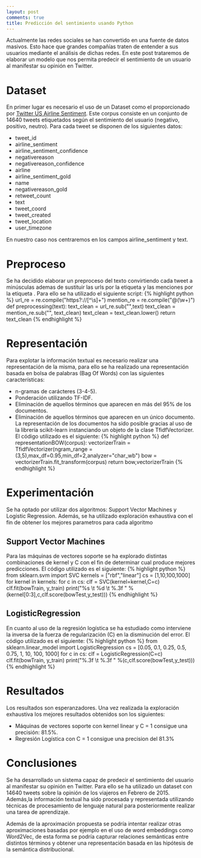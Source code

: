 ```yaml
---
layout: post
comments: true
title: Predicción del sentimiento usando Python
---
```


Actualmente las redes sociales se han convertido en una fuente de datos masivos.
Esto hace que grandes compañías traten de entender a sus usuarios mediante el análisis de dichas redes. 
En este post trataremos de elaborar un modelo que nos permita predecir el sentimiento de un usuario al manifestar su opinión en Twitter.

# Dataset
En primer lugar es necesario el uso de un Dataset como el proporcionado por [Twitter US Airline Sentiment](https://www.kaggle.com/crowdflower/twitter-airline-sentiment#database.sqlite).
Este corpus consiste en un conjunto de 14640 tweets etiquetados según el sentimiento del usuario (negativo, positivo, neutro).
Para cada tweet se disponen de los siguientes datos:
* tweet_id
* airline_sentiment
* airline_sentiment_confidence
* negativereason
* negativereason_confidence
* airline
* airline_sentiment_gold
* name
* negativereason_gold
* retweet_count
* text
* tweet_coord
* tweet_created
* tweet_location
* user_timezone

En nuestro caso nos centraremos en los campos airline_sentiment y text.

# Preproceso
Se ha decidido elaborar un preproceso del texto convirtiendo cada tweet a minúsculas ademas de sustituir las urls por la etiqueta <url> y las menciones por la etiqueta <mention>. Para ello se ha utilizado el siguiente script:
{% highlight python %}
url_re = re.compile("https?://[^\s]+")
mention_re = re.compile("@(\w+)")
def preprocessing(text):
    text_clean = url_re.sub("<url>",text)
    text_clean = mention_re.sub("<mention>", text_clean)
    text_clean = text_clean.lower()
    return text_clean 
{% endhighlight %}
    
# Representación 
Para explotar la información textual es necesario realizar una representación de la misma, para ello se ha realizado una representación basada en bolsa de palabras (Bag Of Words) con las siguientes características:
* n-gramas de carácteres (3-4-5).
* Ponderación utilizando TF-IDF.
* Eliminación de aquellos términos que aparecen en más del 95% de los documentos.
* Eliminación de aquellos términos que aparecen en un único documento.
La representación de los documentos ha sido posible gracias al uso de la librería scikit-learn instanciando un objeto de la clase TfidfVectorizer. El código utilizado es el siguiente:
{% highlight python %}
def representationBOW(corpus):
    vectorizerTrain = TfidfVectorizer(ngram_range = (3,5),max_df=0.95,min_df=2,analyzer="char_wb")
    bow = vectorizerTrain.fit_transform(corpus)
    return bow,vectorizerTrain
{% endhighlight %}
# Experimentación
Se ha optado por utilizar dos algoritmos: Support Vector Machines y Logistic Regression. Además, se ha utilizado exploración exhaustiva con el fin de obtener los mejores parametros para cada algoritmo
## Support Vector Machines
Para las máquinas de vectores soporte se ha explorado distintas combinaciones de kernel y C con el fin de determinar cual produce mejores predicciones. El código utilizado es el siguiente:
{% highlight python %}
from sklearn.svm import SVC
kernels = ["rbf","linear"]
cs = [1,10,100,1000]
for kernel in kernels:
    for c in cs:
        clf = SVC(kernel=kernel,C=c)
        clf.fit(bowTrain, y_train)
        print("%s \t %d \t %.3f " %(kernel[0:3],c,clf.score(bowTest,y_test)))
{% endhighlight %}

## LogisticRegression
En cuanto al uso de la regresión logística se ha estudiado como interviene la inversa de la fuerza de regularización (C) en la disminución del error. El código utilizado es el siguiente:
{% highlight python %}
from sklearn.linear_model import LogisticRegression
cs = [0.05, 0.1, 0.25, 0.5, 0.75, 1, 10, 100, 1000]
for c in cs:
    clf = LogisticRegression(C=c)
    clf.fit(bowTrain, y_train)
    print("%.3f \t %.3f " %(c,clf.score(bowTest,y_test)))
{% endhighlight %}

# Resultados
Los resultados son esperanzadores. Una vez realizada la exploración exhaustiva los mejores resultados obtenidos son los siguientes:
* Máquinas de vectores soporte con kernel linear y C = 1 consigue una precisión: 81.5%.
* Regresión Logística con C = 1 consigue una precision del 81.3%
# Conclusiones
Se ha desarrollado un sistema capaz de predecir el sentimiento del usuario al manifestar su opinión en Twitter. Para ello se ha utilizado un dataset con 14640 tweets sobre la opinión de los viajeros en Febrero de 2015. Además,la información textual ha sido procesada y representada utilizando técnicas de procesamiento de lenguaje natural para posteriormente realizar una tarea de aprendizaje.

Además de la aproximación propuesta se podría intentar realizar otras aproximaciones basadas por ejemplo en el uso de word embeddings como Word2Vec, de esta forma se podría capturar relaciones semánticas entre distintos términos y obtener una representación basada en las hipótesis de la semántica distribucional.


